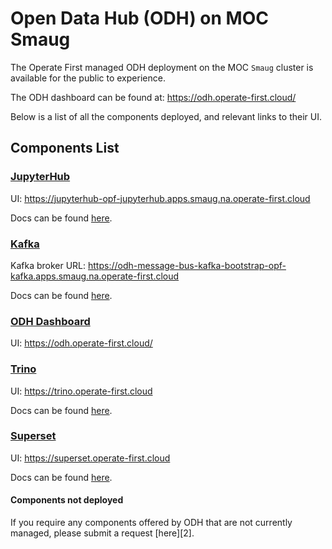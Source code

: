 # Open Data Hub (ODH) on MOC Smaug

The Operate First managed ODH deployment on the MOC `Smaug` cluster is available for the public to experience.

The ODH dashboard can be found at: https://odh.operate-first.cloud/

Below is a list of all the components deployed, and relevant links to their UI.

## Components List

### [JupyterHub][6]

UI: https://jupyterhub-opf-jupyterhub.apps.smaug.na.operate-first.cloud

Docs can be found [here](https://github.com/operate-first/apps/tree/master/docs/odh/jupyterhub).

### [Kafka][7]

Kafka broker URL: https://odh-message-bus-kafka-bootstrap-opf-kafka.apps.smaug.na.operate-first.cloud

Docs can be found [here](kafka/README.md).

### [ODH Dashboard][8]

UI: https://odh.operate-first.cloud/

### [Trino][11]

UI: https://trino.operate-first.cloud

Docs can be found [here](https://github.com/operate-first/apps/tree/master/docs/odh/trino).

### [Superset][12]

UI: https://superset.operate-first.cloud

Docs can be found [here](https://github.com/operate-first/apps/tree/master/docs/odh/superset).

#### Components not deployed

If you require any components offered by ODH that are not currently managed, please submit a request [here][2].

[6]: https://jupyter.org/hub
[7]: https://kafka.apache.org/
[8]: https://github.com/opendatahub-io/odh-dashboard
[11]: https://trino.io/
[12]: https://superset.apache.org/
